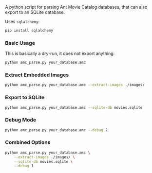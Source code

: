 A python script for parsing Ant Movie Catalog databases, that can also export to an SQLite database.

Uses `sqlalchemy`:
```bash
pip install sqlalchemy
```

### Basic Usage
This is basically a dry-run, it does not export anything:

```bash
python amc_parse.py your_database.amc
```

### Extract Embedded Images

```bash
python amc_parse.py your_database.amc --extract-images ./images/
```

### Export to SQLite

```bash
python amc_parse.py your_database.amc --sqlite-db movies.sqlite
```

### Debug Mode

```bash
python amc_parse.py your_database.amc --debug 2
```

### Combined Options

```bash
python amc_parse.py your_database.amc \
    --extract-images ./images/ \
    --sqlite-db movies.sqlite \
    --debug 1
```

